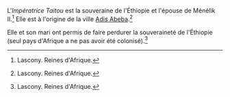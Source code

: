 <!-- TITLE: Imperatrice Taitou -->
<!-- SUBTITLE: Présentation de l'impératrice Taitou -->

L'*Impératrice Taitou* est la souveraine de l'Éthiopie et l'épouse de Ménélik II.[^1]
Elle est à l'origine de la ville [Adis Abeba]().[^1]

Elle et son mari ont permis de faire perdurer la souveraineté de l'Éthiopie (seul pays d'Afrique a ne pas avoir été colonisé).[^1]

[^1]: Lascony. Reines d'Afrique.